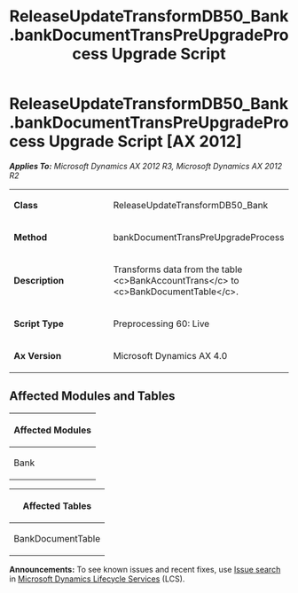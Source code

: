 ﻿---
title: ReleaseUpdateTransformDB50_Bank.bankDocumentTransPreUpgradeProcess Upgrade Script
TOCTitle: ReleaseUpdateTransformDB50_Bank.bankDocumentTransPreUpgradeProcess Upgrade Script
ms:assetid: 836855cb-6229-578a-0468-db19f6f5e94b
ms:mtpsurl: https://msdn.microsoft.com/en-us/library/JJ685981(v=AX.60)
ms:contentKeyID: 49709433
ms.date: 05/18/2015
mtps_version: v=AX.60
---

# ReleaseUpdateTransformDB50\_Bank.bankDocumentTransPreUpgradeProcess Upgrade Script [AX 2012]


_**Applies To:** Microsoft Dynamics AX 2012 R3, Microsoft Dynamics AX 2012 R2_

<table>
<colgroup>
<col style="width: 50%" />
<col style="width: 50%" />
</colgroup>
<tbody>
<tr class="odd">
<td><p><strong>Class</strong></p></td>
<td><p>ReleaseUpdateTransformDB50_Bank</p></td>
</tr>
<tr class="even">
<td><p><strong>Method</strong></p></td>
<td><p>bankDocumentTransPreUpgradeProcess</p></td>
</tr>
<tr class="odd">
<td><p><strong>Description</strong></p></td>
<td><p>Transforms data from the table &lt;c&gt;BankAccountTrans&lt;/c&gt; to &lt;c&gt;BankDocumentTable&lt;/c&gt;.</p></td>
</tr>
<tr class="even">
<td><p><strong>Script Type</strong></p></td>
<td><p>Preprocessing 60: Live</p></td>
</tr>
<tr class="odd">
<td><p><strong>Ax Version</strong></p></td>
<td><p>Microsoft Dynamics AX 4.0</p></td>
</tr>
</tbody>
</table>


## Affected Modules and Tables

<table>
<colgroup>
<col style="width: 100%" />
</colgroup>
<thead>
<tr class="header">
<th><p>Affected Modules</p></th>
</tr>
</thead>
<tbody>
<tr class="odd">
<td><p>Bank</p></td>
</tr>
</tbody>
</table>


<table>
<colgroup>
<col style="width: 100%" />
</colgroup>
<thead>
<tr class="header">
<th><p>Affected Tables</p></th>
</tr>
</thead>
<tbody>
<tr class="odd">
<td><p>BankDocumentTable</p></td>
</tr>
</tbody>
</table>

  
**Announcements:** To see known issues and recent fixes, use [Issue search](http://go.microsoft.com/fwlink/?linkid=389258) in [Microsoft Dynamics Lifecycle Services](http://go.microsoft.com/fwlink/?linkid=306505) (LCS).

